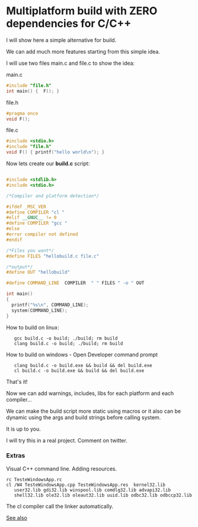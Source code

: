 # Multiplatform build with ZERO dependencies for C/C++


I will show here a simple alternative for build. 

We can add much more features starting from this simple idea.

I will use two files main.c and file.c to show the idea:


main.c

```cpp
#include "file.h"
int main() {  F(); }
```
file.h
```cpp
#pragma once
void F();
```
file.c
```cpp
#include <stdio.h>
#include "file.h"
void F() { printf("hello world\n"); }
```

Now lets create our **build.c** script:

```cpp

#include <stdlib.h>
#include <stdio.h>

/*Compiler and platform detection*/

#ifdef _MSC_VER
#define COMPILER "cl "
#elif __GNUC__ != 0
#define COMPILER "gcc "
#else
#error compiler not defined
#endif

/*Files you want*/
#define FILES "hellobuild.c file.c"

/*output*/
#define OUT "hellobuild"

#define COMMAND_LINE  COMPILER  " " FILES " -o " OUT

int main()
{
  printf("%s\n", COMMAND_LINE);
  system(COMMAND_LINE); 
}

```

How to build on linux:
```
   gcc build.c -o build; ./build; rm build
   clang build.c -o build; ./build; rm build
```

How to build on windows -  Open Developer command prompt

```
   clang build.c -o build.exe && build && del build.exe
   cl build.c -o build.exe && build && del build.exe
```

That's it!

Now we can add warnings, includes, libs for each platform and each compiler...

We can make the build script more static using macros or it also can be dynamic using the args and build strings before calling 
system. 

It is up to you. 


I will try this in a real project. Comment on twitter.


### Extras

Visual C++ command line. Adding resources.

```
rc TesteWindowsApp.rc
cl /W4 TesteWindowsApp.cpp TesteWindowsApp.res  kernel32.lib 
   user32.lib gdi32.lib winspool.lib comdlg32.lib advapi32.lib
   shell32.lib ole32.lib oleaut32.lib uuid.lib odbc32.lib odbccp32.lib
```

The cl compiler call the linker automatically.

[See also](https://docs.microsoft.com/en-us/cpp/build/reference/compiler-command-line-syntax?view=msvc-160)




